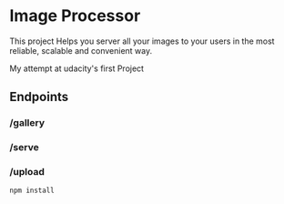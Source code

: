 # Image Processor

This project Helps you server all your images to your users in the most reliable, scalable and convenient way.

My attempt at udacity's first Project

## Endpoints
### /gallery

### /serve

### /upload

```bash
npm install
```
